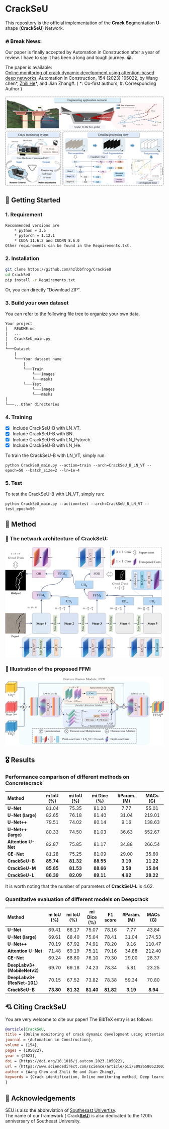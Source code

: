 # CrackSeU
This repository is the official implementation of the **Crack** **Se**gmentation **U**-shape (**CrackSeU**) Network.

### 🔥 Break News:  
Our paper is finally accepted by Automation in Construction after a year of review. I have to say it has been a long and tough journey. 😭.

The paper is available:  
[Online monitoring of crack dynamic development using attention-based deep networks](https://www.sciencedirect.com/science/article/pii/S0926580523002820), Automation in Construction, 154 (2023) 105022, by Wang chen*, [Zhili He](http://zl-he.com/)*, and Jian Zhang#. ( *: Co-first authors, #: Corresponding Author )

![Framework](figures/Framework.png)

## 🛴 Getting Started
### 1. Requirement
~~~
Recommended versions are
    * python = 3.5
    * pytorch = 1.12.1
    * CUDA 11.6.2 and CUDNN 8.6.0  
Other requirements can be found in the Requirements.txt.
~~~

### 2. Installation
```bash
git clone https://github.com/hzlbbfrog/CrackSeU
cd CrackSeU
pip install -r Requirements.txt
```
Or, you can directly "Download ZIP".

### 3. Build your own dataset
You can refer to the following file tree to organize your own data.
```
Your project
│   README.md
│   ...
│   CrackSeU_main.py
│
└───Dataset
    |
    └───Your dataset name
        |
        └───Train
            └───images
            └───masks
        └───Test
            └───images
            └───masks
│  
└───...Other directories   
```

### 4. Training
- [x] Include CrackSeU-B with LN_VT.
- [x] Include CrackSeU-B with BN.
- [x] Include CrackSeU-B with LN_Pytorch.
- [x] Include CrackSeU-B with LN_He.

To train the CrackSeU-B with LN_VT, simply run:
```shell
python CrackSeU_main.py --action=train --arch=CrackSeU_B_LN_VT --epoch=50 --batch_size=2 --lr=1e-4
```

### 5. Test
To test the CrackSeU-B with LN_VT, simply run:
```shell
python CrackSeU_main.py --action=test --arch=CrackSeU_B_LN_VT --test_epoch=50
```

## 🎯 Method
### :rocket: The network architecture of CrackSeU:
![CrackSeU](figures/CrackSeU.png)

### :rocket: Illustration of the proposed FFM:
![FFM](figures/FFM.png)


## :medal_military: Results
### Performance comparison of different methods on Concretecrack
| **Method**                 | **m IoU (%)**  | **mi IoU (%)** | **mi Dice (%)** | **#Param. (M)** |**MACs (G)** |
|:---------------------------|:--------------:|:--------------:|:---------------:|:---------------:|:-----------:|
| **U-Net**                  | 81.04         | 75.35          | 81.20          | 7.77            | 55.01       |
| **U-Net (large)**          | 82.65         | 76.18          | 81.40           | 31.04           | 219.01       |
| **U-Net++**                | 79.51          | 74.02          | 80.14           | 9.16            | 138.63      |
| **U-Net++ (large)**        | 80.33          | 74.50         | 81.03           | 36.63            | 552.67      |
| **Attention U-Net**        | 82.87         | 75.85          | 81.17          | 34.88           | 266.54      |
| **CE-Net**                 | 81.28          | 75.25          | 81.09          | 29.00           | 35.60       |
| **CrackSeU-B**             | **85.74**          | **81.32**          | **88.55**           | **3.19**            | **11.22**       |
| **CrackSeU-M**             | **85.85**         | **81.53**         | **88.66**           | **3.58**            | **15.04**       |   
| **CrackSeU-L**             | **86.39**         | **82.09**         | **89.11**           | **4.62**            | **28.22**       |

It is worth noting that the number of parameters of **CrackSeU-L** is 4.62.

### Quantitative evaluation of different models on Deepcrack
| **Method**                 | **m IoU (%)**  | **mi IoU (%)** | **mi Dice (%)** | **F1 score** | **#Param. (M)** |**MACs (G)** |
|:---------------------------|:--------------:|:--------------:|:---------------:|:------------:|:---------------:|:-----------:|
| **U-Net**                  | 69.41         | 68.17          | 75.07          | 78.16          |7.77            | 43.84       |
| **U-Net (large)**          | 69.61         | 68.40          | 75.64           | 78.41          |31.04           | 174.53       |
| **U-Net++**                | 70.19          | 67.92          | 74.91           | 78.20          |9.16            | 110.47      |
| **Attention U-Net**        | 71.48         | 69.19          | 75.11          | 79.16          |34.88           | 212.40      |
| **CE-Net**                 | 69.24          | 68.80          | 76.10          | 79.30         |29.00           | 28.37       |
| **DeepLabv3+ (MobileNetv2)**   | 69.70          | 69.18          | 74.23          | 78.34          |5.81           | 23.25       |
| **DeepLabv3+ (ResNet-101)**     | 70.15         | 67.52          | 73.82          | 78.38          |59.34           | 70.80       |
| **CrackSeU-B**             | **73.80**          | **81.32**          | **81.40**          |**81.82**           | **3.19**            | **8.94**       |

## 💘 Citing CrackSeU
You are very welcome to cite our paper! The BibTeX entry is as follows:

```BibTeX
@article{CrackSeU,
title = {Online monitoring of crack dynamic development using attention-based deep networks},
journal = {Automation in Construction},
volume = {154},
pages = {105022},
year = {2023},
doi = {https://doi.org/10.1016/j.autcon.2023.105022},
url = {https://www.sciencedirect.com/science/article/pii/S0926580523002820},
author = {Wang Chen and Zhili He and Jian Zhang},
keywords = {Crack identification, Online monitoring method, Deep learning}
}
```

## 👅 Acknowledgements
SEU is also the abbreviation of [Southesast Univertisy](https://www.seu.edu.cn/).  
The name of our framework ( Crack[**SeU**](https://www.seu.edu.cn/)) is also dedicated to the 120th anniversary of Southeast University.

